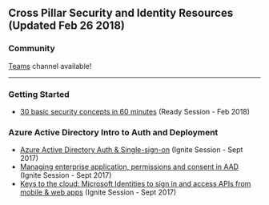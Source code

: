 ## Cross Pillar Security and Identity Resources (Updated Feb 26 2018)

### Community

[Teams](https://teams.microsoft.com/l/channel/19%3afc07ec28f6c54511b8672666a3d950b1%40thread.skype/Cross%2520Pillar%2520-%2520Security%2520and%2520Identity?groupId=dff0a70d-6316-4124-ae5a-e9d06f63ec34&tenantId=72f988bf-86f1-41af-91ab-2d7cd011db47) channel available!

<!-- Add in any communities worth following: blogs, twitter, etc. -->
---
<!-- Here, add in any links to useful resources. The structure is not fixed, it can be grouped by scenario, by tech, or set up as a learning path -->

### Getting Started

- [30 basic security concepts in 60 minutes](https://content.microsoftready.com/FY18Q3/session/CD-SEC-DRT200) (Ready Session - Feb 2018)

### Azure Active Directory Intro to Auth and Deployment

- [Azure Active Directory Auth & Single-sign-on](https://myignite.microsoft.com/videos/53402) (Ignite Session - Sept 2017)
- [Managing enterprise application, permissions and consent in AAD](https://myignite.microsoft.com/videos/55411) (Ignite Session - Sept 2017)
- [Keys to the cloud: Microsoft Identities to sign in and access APIs from mobile & web apps](https://myignite.microsoft.com/videos/55067) (Ignite Session - Sept 2017)
